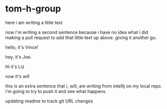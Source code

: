 # tom-h-group

here i am writing a little text

now i'm writing a second sentence because i have no idea what i did making a pull request to add that little text up above. giving it another go.

hello, it's Vince!

hey, it's Joe.

Hi it's Liz

now it's will

this is an extra sentence that i, will, am writing from intellij on my local repo. i'm going to try to push it and see what happens.

updating readme to track git URL changes